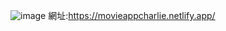 ![image](https://github.com/a31810577/movie.github.io/assets/136049738/91a07ab6-e6ef-463b-8241-c110c940035c)
網址:https://movieappcharlie.netlify.app/
